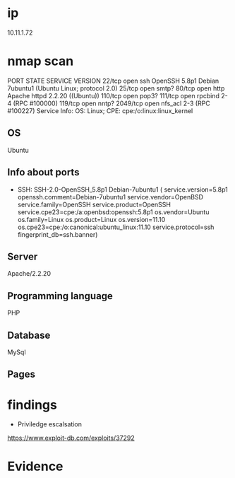 # ip
10.11.1.72

# nmap scan
PORT     STATE SERVICE VERSION
22/tcp   open  ssh     OpenSSH 5.8p1 Debian 7ubuntu1 (Ubuntu Linux; protocol 2.0)
25/tcp   open  smtp?
80/tcp   open  http    Apache httpd 2.2.20 ((Ubuntu))
110/tcp  open  pop3?
111/tcp  open  rpcbind 2-4 (RPC #100000)
119/tcp  open  nntp?
2049/tcp open  nfs_acl 2-3 (RPC #100227)
Service Info: OS: Linux; CPE: cpe:/o:linux:linux_kernel

## OS 
Ubuntu

## Info about ports
* SSH:  SSH-2.0-OpenSSH_5.8p1 Debian-7ubuntu1 ( service.version=5.8p1 openssh.comment=Debian-7ubuntu1 service.vendor=OpenBSD service.family=OpenSSH service.product=OpenSSH service.cpe23=cpe:/a:openbsd:openssh:5.8p1 os.vendor=Ubuntu os.family=Linux os.product=Linux os.version=11.10 os.cpe23=cpe:/o:canonical:ubuntu_linux:11.10 service.protocol=ssh fingerprint_db=ssh.banner)



## Server
Apache/2.2.20

## Programming language
PHP 

## Database 
MySql

## Pages
    

# findings                                                                                                              

* Priviledge escalsation

https://www.exploit-db.com/exploits/37292


# Evidence


